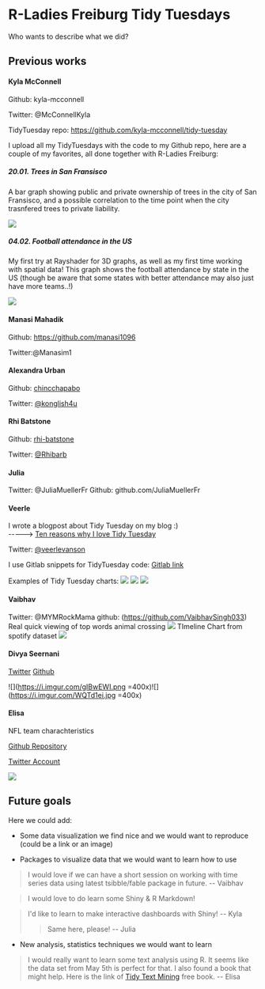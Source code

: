 
R-Ladies Freiburg Tidy Tuesdays
===

Who wants to describe what we did?



## Previous works

#### Kyla McConnell

Github: kyla-mcconnell

Twitter: @McConnellKyla

TidyTuesday repo: https://github.com/kyla-mcconnell/tidy-tuesday

I upload all my TidyTuesdays with the code to my Github repo, here are a couple of my favorites, all done together with R-Ladies Freiburg:

##### 20.01. Trees in San Fransisco 
A bar graph showing public and private ownership of trees in the city of San Fransisco, and a possible correlation to the time point when the city trasnfered trees to private liability.

![](https://i.imgur.com/WcMJQqQ.jpg)

##### 04.02. Football attendance in the US
My first try at Rayshader for 3D graphs, as well as my first time working with spatial data! This graph shows the football attendance by state in the US (though be aware that some states with better attendance may also just have more teams..!)

![](https://i.imgur.com/zdTyvvB.png)


#### Manasi Mahadik
Github: https://github.com/manasi1096

Twitter:@Manasim1




#### Alexandra Urban

Github: [chincchapabo](https://github.com/chincchapabo)

Twitter: [@konglish4u](https://twitter.com/konglish4u)






#### Rhi Batstone

Github: [rhi-batstone](https://github.com/rhi-batstone)

Twitter: [@Rhibarb](https://twitter.com/Rhibarb) 

#### Julia 

Twitter: @JuliaMuellerFr
Github: github.com/JuliaMuellerFr


#### Veerle

I wrote a blogpost about Tidy Tuesday on my blog :)<br>
-----> [Ten reasons why I love Tidy Tuesday](https://surroundedbydata.netlify.app/post/tidy-tuesday/)

Twitter: [@veerlevanson](https://twitter.com/veerlevanson)

I use Gitlab snippets for TidyTuesday code: [Gitlab link](https://gitlab.com/dashboard/snippets)

Examples of Tidy Tuesday charts:
![](https://i.imgur.com/ejQz6Ly.jpg)
![](https://i.imgur.com/WAQSWxK.jpg)
![](https://i.imgur.com/RUPWX7M.jpg)







#### Vaibhav
Twitter: @MYMRockMama
github: (https://github.com/VaibhavSingh033)
Real quick viewing of top words animal crossing 
![](https://i.imgur.com/WKV8NeJ.jpg)
TImeline Chart from spotify dataset
![](https://i.imgur.com/R4EGKQN.png)





#### Divya Seernani
[Twitter](https://twitter.com/DSeernani)
[Github](https://github.com/DivyaSeernani)

![](https://i.imgur.com/gIBwEWI.png =400x)![](https://i.imgur.com/WQTd1ei.jpg =400x)



#### Elisa

NFL team charachteristics

[Github Repository](https://github.com/rfordatascience/tidytuesday/tree/master/data/2020/2020-05-05)

[Twitter Account](https://twitter.com/Ichisa5)

![](https://i.imgur.com/PaDv79t.png)



## Future goals 

Here we could add:

- Some data visualization we find nice and we would want to reproduce (could be a link or an image)

- Packages to visualize data that we would want to learn how to use

> I would love if we can have a short session on working with time series data using latest tsibble/fable package in future. -- Vaibhav

> I would love to do learn some Shiny & R Markdown!
> 

> I'd like to learn to make interactive dashboards with Shiny! -- Kyla
>> Same here, please! -- Julia

- New analysis, statistics techniques we would want to learn

> I would really want to learn some text analysis using R. It seems like the data set from May 5th is perfect for that. I also found a book that might help. Here is the link of [Tidy Text Mining](https://www.tidytextmining.com) free book. -- Elisa


